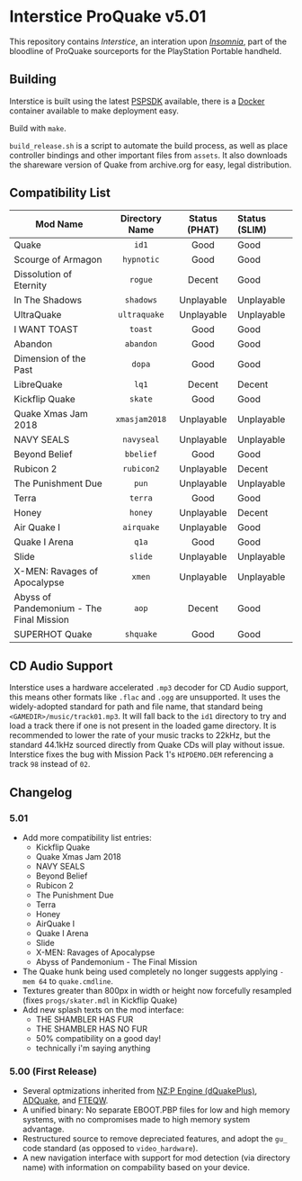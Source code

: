 # Interstice ProQuake v5.01

This repository contains _Interstice_, an interation upon [_Insomnia_](https://github.com/darkduke606/Insomnia-ProQuake-Engine), part of the bloodline of ProQuake sourceports for the PlayStation Portable handheld.

## Building
Interstice is built using the latest [PSPSDK](https://github.com/pspdev/psptoolchain) available, there is a [Docker](https://hub.docker.com/r/pspdev/pspdev) container available to make deployment easy.

Build with `make`.

`build_release.sh` is a script to automate the build process, as well as place controller bindings and other important files from `assets`. It also downloads the shareware version of Quake from archive.org for easy, legal distribution.

## Compatibility List
| Mod Name | Directory Name | Status (PHAT) | Status (SLIM) |
|----------|:--------------:|:-------------:|:--------------|
| Quake | `id1` | Good | Good |
| Scourge of Armagon | `hypnotic` | Good | Good |
| Dissolution of Eternity | `rogue` | Decent | Good |
| In The Shadows | `shadows` | Unplayable | Unplayable |
| UltraQuake | `ultraquake` | Unplayable | Unplayable |
| I WANT TOAST | `toast` | Good | Good |
| Abandon | `abandon` | Good | Good |
| Dimension of the Past | `dopa` | Good | Good |
| LibreQuake | `lq1` | Decent | Decent |
| Kickflip Quake | `skate` | Good | Good |
| Quake Xmas Jam 2018 | `xmasjam2018` | Unplayable | Unplayable |
| NAVY SEALS | `navyseal` | Unplayable | Unplayable |
| Beyond Belief | `bbelief` | Good | Good |
| Rubicon 2 | `rubicon2` | Unplayable | Decent |
| The Punishment Due | `pun` | Unplayable | Unplayable |
| Terra | `terra` | Good | Good |
| Honey | `honey` | Unplayable | Decent |
| Air Quake I | `airquake` | Unplayable | Good |
| Quake I Arena | `q1a` | Good | Good |
| Slide | `slide` | Unplayable | Unplayable |
| X-MEN: Ravages of Apocalypse | `xmen` | Unplayable | Unplayable |
| Abyss of Pandemonium - The Final Mission | `aop` | Decent | Good |
| SUPERHOT Quake | `shquake` | Good | Good |

## CD Audio Support

Interstice uses a hardware accelerated `.mp3` decoder for CD Audio support, this means other formats like `.flac` and `.ogg` are unsupported. It uses the widely-adopted standard for path and file name, that standard being `<GAMEDIR>/music/track01.mp3`. It will fall back to the `id1` directory to try and load a track there if one is not present in the loaded game directory. It is recommended to lower the rate of your music tracks to 22kHz, but the standard 44.1kHz sourced directly from Quake CDs will play without issue. Interstice fixes the bug with Mission Pack 1's `HIPDEMO.DEM` referencing a track `98` instead of `02`.

## Changelog

### 5.01
* Add more compatibility list entries:
  - Kickflip Quake
  - Quake Xmas Jam 2018
  - NAVY SEALS
  - Beyond Belief
  - Rubicon 2
  - The Punishment Due
  - Terra
  - Honey
  - AirQuake I
  - Quake I Arena
  - Slide
  - X-MEN: Ravages of Apocalypse
  - Abyss of Pandemonium - The Final Mission
* The Quake hunk being used completely no longer suggests applying `-mem 64` to `quake.cmdline`.
* Textures greater than 800px in width or height now forcefully resampled (fixes `progs/skater.mdl` in Kickflip Quake)
* Add new splash texts on the mod interface:
  - THE SHAMBLER HAS FUR
  - THE SHAMBLER HAS NO FUR
  - 50% compatibility on a good day!
  - technically i'm saying anything

### 5.00 (First Release)
* Several optmizations inherited from [NZ:P Engine (dQuakePlus)](https://github.com/nzp-team/dquakeplus), [ADQuake](https://github.com/st1x51/adquake), and [FTEQW](https://github.com/fte-team/fteqw).
* A unified binary: No separate EBOOT.PBP files for low and high memory systems, with no compromises made to high memory system advantage.
* Restructured source to remove depreciated features, and adopt the `gu_` code standard (as opposed to `video_hardware`).
* A new navigation interface with support for mod detection (via directory name) with information on compability based on your device.